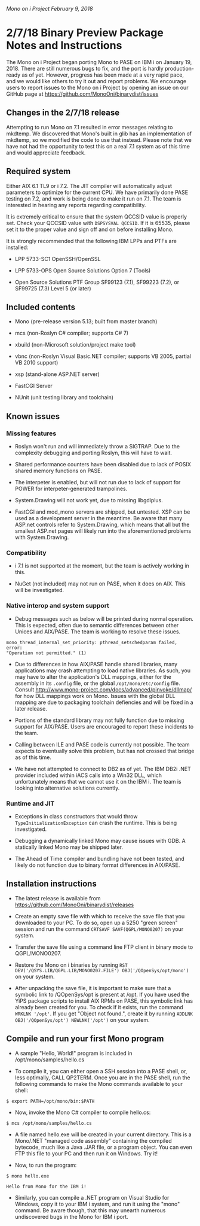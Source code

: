 *Mono on i Project February 9, 2018*

# 2/7/18 Binary Preview Package Notes and Instructions 

The Mono on i Project began porting Mono to PASE on IBM i on January 19, 2018. 
There are still numerous bugs to fix, and the port is hardly production-ready 
as of yet. However, progress has been made at a very rapid pace, and we 
would like others to try it out and report problems. We encourage users 
to report issues to the Mono on i Project by opening an issue on our 
GitHub page at <https://github.com/MonoOni/binarydist/issues> 

## Changes in the 2/7/18 release

Attempting to run Mono on 7.1 resulted in error messages relating to mkdtemp.
We discovered that Mono's built in glib has an implementation of mkdtemp,
so we modified the code to use that instead. Please note that we have not had
the opportunity to test this on a real 7.1 system as of this time and would
appreciate feedback.

## Required system 

Either AIX 6.1 TL9 or i 7.2. The JIT compiler will automatically adjust 
parameters to optimize for the current CPU. We have primarily done PASE 
testing on 7.2, and work is being done to make it run on 7.1. The team
is interested in hearing any reports regarding compatibility. 

It is extremely critical to ensure that the system QCCSID value is 
properly set. Check your QCCSID value with `DSPSYSVAL QCCSID`. If it is 
65535, please set it to the proper value and sign off and on before 
installing Mono. 

It is strongly recommended that the following IBM LPPs and PTFs are 
installed: 

* LPP 5733-SC1 OpenSSH/OpenSSL 

* LPP 5733-OPS Open Source Solutions Option 7 (Tools) 

* Open Source Solutions PTF Group SF99123 (7.1), SF99223 (7.2), 
or SF99725 (7.3) Level 5 (or later) 

## Included contents 

* Mono (pre-release version 5.13; built from master branch) 

* mcs (non-Roslyn C# compiler; supports C# 7) 

* xbuild (non-Microsoft solution/project make tool) 

* vbnc (non-Roslyn Visual Basic.NET compiler; supports VB 2005,
partial VB 2010 support) 

* xsp (stand-alone ASP.NET server) 

* FastCGI Server 

* NUnit (unit testing library and toolchain) 

## Known issues 

### Missing features

* Roslyn won't run and will immediately throw a SIGTRAP. Due to the 
complexity debugging and porting Roslyn, this will have to wait. 

* Shared performance counters have been disabled due to lack of POSIX 
shared memory functions on PASE. 

* The interpeter is enabled, but will not run due to lack of support for 
POWER for interpeter-generated trampolines. 

* System.Drawing will not work yet, due to missing libgdiplus.

* FastCGI and mod_mono servers are shipped, but untested. XSP can be 
used as a development server in the meantime. Be aware that many ASP.net 
controls refer to System.Drawing, which means that all but the smallest 
ASP.net pages will likely run into the aforementioned problems with 
System.Drawing. 

### Compatibility

* i 7.1 is not supported at the moment, but the team is actively
working in this.

* NuGet (not included) may not run on PASE, when it does on AIX. This 
will be investigated. 

### Native interop and system support

* Debug messages such as below will be printed during normal operation. 
This is expected, often due to semantic differences between other Unices 
and AIX/PASE. The team is working to resolve these issues. 

```
mono_thread_internal_set_priority: pthread_setschedparam failed, error: 
"Operation not permitted." (1) 
```

* Due to differences in how AIX/PASE handle shared libraries, many 
applications may crash attempting to load native libraries. As such, you 
may have to alter the application's DLL mappings, either for the 
assembly in its `.config` file, or the global `/opt/mono/etc/config` file. 
Consult <http://www.mono-project.com/docs/advanced/pinvoke/dllmap/> for 
how DLL mappings work on Mono. Issues with the global DLL mapping are 
due to packaging toolchain defiencies and will be fixed in a later 
release. 

* Portions of the standard library may not fully function due to missing 
support for AIX/PASE. Users are encouraged to report these incidents to 
the team. 

* Calling between ILE and PASE code is currently not possible. The team 
expects to eventually solve this problem, but has not crossed that 
bridge as of this time. 

* We have not attempted to connect to DB2 as of yet. The IBM DB2i .NET 
provider included within iACS calls into a Win32 DLL, which 
unfortunately means that we cannot use it on the IBM i. The team is 
looking into alternative solutions currently. 

### Runtime and JIT

* Exceptions in class constructors that would throw
`TypeInitializationException` can crash the runtime. This is being
investigated.

* Debugging a dynamically linked Mono may cause issues with GDB. A 
statically linked Mono may be shipped later. 

* The Ahead of Time compiler and bundling have not been tested, and 
likely do not function due to binary format differences in AIX/PASE. 

## Installation instructions 

* The latest release is available from
 <https://github.com/MonoOni/binarydist/releases>

* Create an empty save file with which to receive the save file that you 
downloaded to your PC. To do so, open up a 5250 "green screen" session 
and run the command `CRTSAVF SAVF(QGPL/MONO0207)` on your system. 

* Transfer the save file using a command line FTP client in binary mode 
to QGPL/MONO0207. 

* Restore the Mono on i binaries by running 
`RST DEV('/QSYS.LIB/QGPL.LIB/MONO0207.FILE') OBJ('/QOpenSys/opt/mono')`
on your system. 

* After unpacking the save file, it is important to make sure that a 
symbolic link to /QOpenSys/opt is present at /opt. If you have used the 
YiPS package scripts to install AIX RPMs on PASE, this symbolic link has 
already been created for you. To check if it exists, run the command 
`WRKLNK '/opt'`. If you get "Object not found.", create it by running 
`ADDLNK OBJ('/QOpenSys/opt') NEWLNK('/opt')` on your system. 

## Compile and run your first Mono program 

* A sample "Hello, World!" program is included in 
/opt/mono/samples/hello.cs 

* To compile it, you can either open a SSH 
session into a PASE shell, or, less optimally, CALL QP2TERM. Once you 
are in the PASE shell, run the following commands to make the Mono 
commands available to your shell: 

```
$ export PATH=/opt/mono/bin:$PATH 
```

* Now, invoke the Mono C# compiler to compile hello.cs: 

```
$ mcs /opt/mono/samples/hello.cs 
```

* A file named hello.exe will be created in your current directory. This 
is a Mono/.NET "managed code assembly" containing the compiled bytecode, 
much like a Java .JAR file, or a program object. You can even FTP this 
file to your PC and then run it on Windows. Try it! 

* Now, to run the program: 

```
$ mono hello.exe 

Hello from Mono for the IBM i! 
```

* Similarly, you can compile a .NET program on Visual Studio for 
Windows, copy it to your IBM i system, and run it using the "mono" 
command. Be aware though, that this may unearth numerous undiscovered 
bugs in the Mono for IBM i port. 

